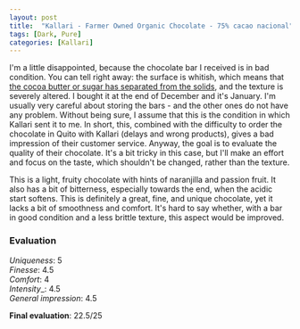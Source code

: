 ```yaml
---
layout: post
title:  "Kallari - Farmer Owned Organic Chocolate - 75% cacao nacional"
tags: [Dark, Pure] 
categories: [Kallari]
---
```


I'm a little disappointed, because the chocolate bar I received is in bad condition. You can tell right away: the surface is whitish, which means that [the cocoa butter or sugar has separated from the solids](https://en.wikipedia.org/wiki/Chocolate_bloom), and the texture is severely altered. I bought it at the end of December and it's January. I'm usually very careful about storing the bars - and the other ones do not have any problem. Without being sure, I assume that this is the condition in which Kallari sent it to me. In short, this, combined with the difficulty to order the chocolate in Quito with Kallari (delays and wrong products), gives a bad impression of their customer service.
Anyway, the goal is to evaluate the quality of their chocolate. It's a bit tricky in this case, but I'll make an effort and focus on the taste, which shouldn't be changed, rather than the texture.

This is a light, fruity chocolate with hints of naranjilla and passion fruit. It also has a bit of bitterness, especially towards the end, when the acidic start softens.
This is definitely a great, fine, and unique chocolate, yet it lacks a bit of smoothness and comfort. It's hard to say whether, with a bar in good condition and a less brittle texture, this aspect would be improved.

### Evaluation

_Uniqueness_: 5  
_Finesse_: 4.5  
_Comfort_: 4  
_Intensity__: 4.5  
_General impression_: 4.5

**Final evaluation**: 22.5/25